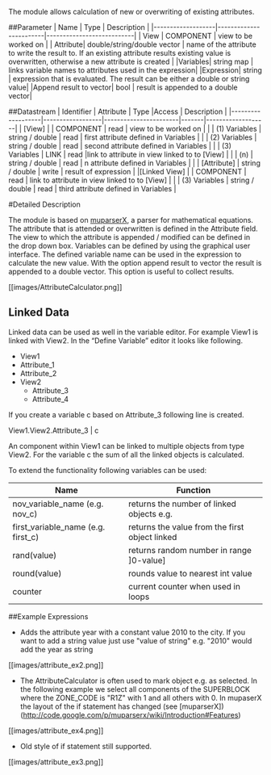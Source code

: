 The module allows calculation of new or overwriting of existing attributes. 

##Parameter
|        Name       |          Type          |       Description         | 
|-------------------|------------------------|---------------------------|
| View     | COMPONENT | view to be worked on        |
| Attribute| double/string/double vector | name of the attribute to write the result to. If an existing attribute results existing value is overwritten,  otherwise a new attribute is created       |
|Variables| string map | links variable names to attributes used in the expression|
|Expression| string | expression that is evaluated. The result can be either a double or string value|
|Append result to vector| bool | result is appended to a double vector|


##Datastream
|     Identifier    |     Attribute    |      Type             |Access |    Description    |
|-------------------|------------------|-----------------------|-------|-------------------|
| [View] |          | COMPONENT | read  | view to be worked on |
|                   | (1) Variables | string / double  | read | first attribute defined in Variables |
|                   | (2) Variables | string / double  | read | second attribute defined in Variables |
|                   | (3) Variables  | LINK | read |link to attribute in view linked to to [View] |
|                   | (n) | string / double  | read | n attribute defined in Variables |
|                   | [Attribute] | string / double   | write | result of expression |
|[Linked View]      | |  COMPONENT | read | link to attribute in view linked to to [View] |
|                   | (3) Variables | string / double  | read | third attribute defined in Variables |

#Detailed Description

The module is based on [muparserX](http://code.google.com/p/muparserx/), a parser for mathematical equations. The attribute that is attended or overwritten is defined in the Attribute field. The view to which the attribute is appended / modified can be defined in the drop down box. Variables can be defined by using the graphical user interface. The defined variable name can be used in the expression to calculate the new value. With the option append result to vector the result is appended to a double vector. This option is useful to collect results. 

[[images/AttributeCalculator.png]]

## Linked Data
Linked data can be used as well in the variable editor. For example View1 is linked with View2. In the “Define Variable” editor it looks like following. 

- View1
- Attribute_1
- Attribute_2
- View2
	- Attribute_3
	- Attribute_4
       	
If you create a variable c based on Attribute_3 following line is created. 

View1.View2.Attribute_3 | c

An component within View1 can be linked to multiple objects from type View2. For the variable c the sum of all the linked objects is calculated.

To extend the functionality following variables can be used:

Name  | Function
----- | -------
nov_variable_name  (e.g. nov_c) | returns the number of linked objects e.g.
first_variable_name (e.g. first_c) | returns the value from the first object linked
rand(value) | returns random number in range ]0-value]
round(value) | rounds value to nearest int value
counter | current counter when used in loops

##Example Expressions

- Adds the attribute year with a constant value 2010 to the city. If you want to add a string value just use "value of string" e.g. "2010" would add the year as string

[[images/attribute_ex2.png]]

- The AttributeCalculator is often used to mark object e.g. as selected. In the following example we select all components of the SUPERBLOCK where the ZONE_CODE is "R1Z" with 1 and all others with 0. In mupaserX the layout of the if statement has changed (see [muparserX])(http://code.google.com/p/muparserx/wiki/Introduction#Features)

[[images/attribute_ex4.png]]

- Old style of if statement still supported. 

[[images/attribute_ex3.png]]
